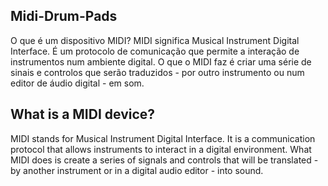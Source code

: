 ## Midi-Drum-Pads
 O que é um dispositivo MIDI? MIDI significa Musical Instrument Digital Interface. É um protocolo de comunicação que permite a interação de instrumentos num ambiente digital. O que o MIDI faz é criar uma série de sinais e controlos que serão traduzidos - por outro instrumento ou num editor de áudio digital - em som.

## What is a MIDI device?
MIDI stands for Musical Instrument Digital Interface. It is a communication protocol that allows instruments to interact in a digital environment. What MIDI does is create a series of signals and controls that will be translated - by another instrument or in a digital audio editor - into sound.
